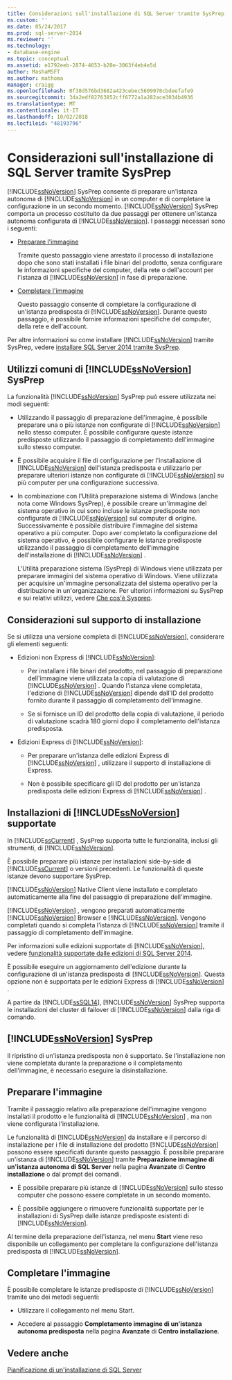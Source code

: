 ```yaml
---
title: Considerazioni sull'installazione di SQL Server tramite SysPrep | Microsoft Docs
ms.custom: ''
ms.date: 05/24/2017
ms.prod: sql-server-2014
ms.reviewer: ''
ms.technology:
- database-engine
ms.topic: conceptual
ms.assetid: e1792eeb-2874-4653-b20e-3063f4eb4e5d
author: MashaMSFT
ms.author: mathoma
manager: craigg
ms.openlocfilehash: 0f38d576bd3682a423cebec5609978cbdeefafe9
ms.sourcegitcommit: 3da2edf82763852cff6772a1a282ace3034b4936
ms.translationtype: MT
ms.contentlocale: it-IT
ms.lasthandoff: 10/02/2018
ms.locfileid: "48193796"
---
```

# <a name="considerations-for-installing-sql-server-using-sysprep"></a>Considerazioni sull'installazione di SQL Server tramite SysPrep
  [!INCLUDE[ssNoVersion](../../includes/ssnoversion-md.md)] SysPrep consente di preparare un'istanza autonoma di [!INCLUDE[ssNoVersion](../../includes/ssnoversion-md.md)] in un computer e di completare la configurazione in un secondo momento. [!INCLUDE[ssNoVersion](../../includes/ssnoversion-md.md)] SysPrep comporta un processo costituito da due passaggi per ottenere un'istanza autonoma configurata di [!INCLUDE[ssNoVersion](../../includes/ssnoversion-md.md)]. I passaggi necessari sono i seguenti:  
  
-   [Preparare l'immagine](#BKMK_PrepareImage)  
  
     Tramite questo passaggio viene arrestato il processo di installazione dopo che sono stati installati i file binari del prodotto, senza configurare le informazioni specifiche del computer, della rete o dell'account per l'istanza di [!INCLUDE[ssNoVersion](../../includes/ssnoversion-md.md)] in fase di preparazione.  
  
-   [Completare l'immagine](#BKMK_CompleteImage)  
  
     Questo passaggio consente di completare la configurazione di un'istanza predisposta di [!INCLUDE[ssNoVersion](../../includes/ssnoversion-md.md)]. Durante questo passaggio, è possibile fornire informazioni specifiche del computer, della rete e dell'account.  
  
 Per altre informazioni su come installare [!INCLUDE[ssNoVersion](../../includes/ssnoversion-md.md)] tramite SysPrep, vedere [installare SQL Server 2014 tramite SysPrep](install-sql-server-using-sysprep.md).  
  
## <a name="common-uses-for-includessnoversionincludesssnoversion-mdmd-sysprep"></a>Utilizzi comuni di [!INCLUDE[ssNoVersion](../../includes/ssnoversion-md.md)] SysPrep  
 La funzionalità [!INCLUDE[ssNoVersion](../../includes/ssnoversion-md.md)] SysPrep può essere utilizzata nei modi seguenti:  
  
-   Utilizzando il passaggio di preparazione dell'immagine, è possibile preparare una o più istanze non configurate di [!INCLUDE[ssNoVersion](../../includes/ssnoversion-md.md)] nello stesso computer. È possibile configurare queste istanze predisposte utilizzando il passaggio di completamento dell'immagine sullo stesso computer.  
  
-   È possibile acquisire il file di configurazione per l'installazione di [!INCLUDE[ssNoVersion](../../includes/ssnoversion-md.md)] dell'istanza predisposta e utilizzarlo per preparare ulteriori istanze non configurate di [!INCLUDE[ssNoVersion](../../includes/ssnoversion-md.md)] su più computer per una configurazione successiva.  
  
-   In combinazione con l'Utilità preparazione sistema di Windows (anche nota come Windows SysPrep), è possibile creare un'immagine del sistema operativo in cui sono incluse le istanze predisposte non configurate di [!INCLUDE[ssNoVersion](../../includes/ssnoversion-md.md)] sul computer di origine. Successivamente è possibile distribuire l'immagine del sistema operativo a più computer. Dopo aver completato la configurazione del sistema operativo, è possibile configurare le istanze predisposte utilizzando il passaggio di completamento dell'immagine dell'installazione di [!INCLUDE[ssNoVersion](../../includes/ssnoversion-md.md)] .  
  
     L'Utilità preparazione sistema (SysPrep) di Windows viene utilizzata per preparare immagini del sistema operativo di Windows. Viene utilizzata per acquisire un'immagine personalizzata del sistema operativo per la distribuzione in un'organizzazione. Per ulteriori informazioni su SysPrep e sui relativi utilizzi, vedere [Che cos'è Sysprep](http://go.microsoft.com/fwlink/?LinkId=143546).  
  
## <a name="installation-media-considerations"></a>Considerazioni sul supporto di installazione  
 Se si utilizza una versione completa di [!INCLUDE[ssNoVersion](../../includes/ssnoversion-md.md)], considerare gli elementi seguenti:  
  
-   Edizioni non Express di [!INCLUDE[ssNoVersion](../../includes/ssnoversion-md.md)]:  
  
    -   Per installare i file binari del prodotto, nel passaggio di preparazione dell'immagine viene utilizzata la copia di valutazione di [!INCLUDE[ssNoVersion](../../includes/ssnoversion-md.md)] . Quando l'istanza viene completata, l'edizione di [!INCLUDE[ssNoVersion](../../includes/ssnoversion-md.md)] dipende dall'ID del prodotto fornito durante il passaggio di completamento dell'immagine.  
  
    -   Se si fornisce un ID del prodotto della copia di valutazione, il periodo di valutazione scadrà 180 giorni dopo il completamento dell'istanza predisposta.  
  
-   Edizioni Express di [!INCLUDE[ssNoVersion](../../includes/ssnoversion-md.md)]:  
  
    -   Per preparare un'istanza delle edizioni Express di [!INCLUDE[ssNoVersion](../../includes/ssnoversion-md.md)] , utilizzare il supporto di installazione di Express.  
  
    -   Non è possibile specificare gli ID del prodotto per un'istanza predisposta delle edizioni Express di [!INCLUDE[ssNoVersion](../../includes/ssnoversion-md.md)] .  
  
## <a name="supported-includessnoversionincludesssnoversion-mdmd-installations"></a>Installazioni di [!INCLUDE[ssNoVersion](../../includes/ssnoversion-md.md)] supportate  
 In [!INCLUDE[ssCurrent](../../includes/sscurrent-md.md)] , SysPrep supporta tutte le funzionalità, inclusi gli strumenti, di [!INCLUDE[ssNoVersion](../../includes/ssnoversion-md.md)].  
  
 È possibile preparare più istanze per installazioni side-by-side di [!INCLUDE[ssCurrent](../../includes/sscurrent-md.md)] o versioni precedenti. Le funzionalità di queste istanze devono supportare SysPrep.  
  
 [!INCLUDE[ssNoVersion](../../includes/ssnoversion-md.md)] Native Client viene installato e completato automaticamente alla fine del passaggio di preparazione dell'immagine.  
  
 [!INCLUDE[ssNoVersion](../../includes/ssnoversion-md.md)] , vengono preparati automaticamente [!INCLUDE[ssNoVersion](../../includes/ssnoversion-md.md)] Browser e [!INCLUDE[ssNoVersion](../../includes/ssnoversion-md.md)]. Vengono completati quando si completa l'istanza di [!INCLUDE[ssNoVersion](../../includes/ssnoversion-md.md)] tramite il passaggio di completamento dell'immagine.  
  
 Per informazioni sulle edizioni supportate di [!INCLUDE[ssNoVersion](../../includes/ssnoversion-md.md)], vedere [funzionalità supportate dalle edizioni di SQL Server 2014](../../getting-started/features-supported-by-the-editions-of-sql-server-2014.md).  
  
 È possibile eseguire un aggiornamento dell'edizione durante la configurazione di un'istanza predisposta di [!INCLUDE[ssNoVersion](../../includes/ssnoversion-md.md)]. Questa opzione non è supportata per le edizioni Express di [!INCLUDE[ssNoVersion](../../includes/ssnoversion-md.md)] .  
  
 A partire da [!INCLUDE[ssSQL14](../../includes/sssql14-md.md)], [!INCLUDE[ssNoVersion](../../includes/ssnoversion-md.md)] SysPrep supporta le installazioni del cluster di failover di [!INCLUDE[ssNoVersion](../../includes/ssnoversion-md.md)] dalla riga di comando.  
  
## <a name="includessnoversionincludesssnoversion-mdmd-sysprep-limitations"></a>[!INCLUDE[ssNoVersion](../../includes/ssnoversion-md.md)] SysPrep  
 Il ripristino di un'istanza predisposta non è supportato. Se l'installazione non viene completata durante la preparazione o il completamento dell'immagine, è necessario eseguire la disinstallazione.  
  
##  <a name="BKMK_PrepareImage"></a> Preparare l'immagine  
 Tramite il passaggio relativo alla preparazione dell'immagine vengono installati il prodotto e le funzionalità di [!INCLUDE[ssNoVersion](../../includes/ssnoversion-md.md)] , ma non viene configurata l'installazione.  
  
 Le funzionalità di [!INCLUDE[ssNoVersion](../../includes/ssnoversion-md.md)] da installare e il percorso di installazione per i file di installazione del prodotto [!INCLUDE[ssNoVersion](../../includes/ssnoversion-md.md)] possono essere specificati durante questo passaggio. È possibile preparare un'istanza di [!INCLUDE[ssNoVersion](../../includes/ssnoversion-md.md)] tramite **Preparazione immagine di un'istanza autonoma di SQL Server** nella pagina **Avanzate** di **Centro installazione** o dal prompt dei comandi.  
  
-   È possibile preparare più istanze di [!INCLUDE[ssNoVersion](../../includes/ssnoversion-md.md)] sullo stesso computer che possono essere completate in un secondo momento.  
  
-   È possibile aggiungere o rimuovere funzionalità supportate per le installazioni di SysPrep dalle istanze predisposte esistenti di [!INCLUDE[ssNoVersion](../../includes/ssnoversion-md.md)].  
  
 Al termine della preparazione dell'istanza, nel menu **Start** viene reso disponibile un collegamento per completare la configurazione dell'istanza predisposta di [!INCLUDE[ssNoVersion](../../includes/ssnoversion-md.md)].  
  
##  <a name="BKMK_CompleteImage"></a> Completare l'immagine  
 È possibile completare le istanze predisposte di [!INCLUDE[ssNoVersion](../../includes/ssnoversion-md.md)] tramite uno dei metodi seguenti:  
  
-   Utilizzare il collegamento nel menu Start.  
  
-   Accedere al passaggio **Completamento immagine di un'istanza autonoma predisposta** nella pagina **Avanzate** di **Centro installazione**.  
  
## <a name="see-also"></a>Vedere anche  
 [Pianificazione di un'installazione di SQL Server](../../sql-server/install/planning-a-sql-server-installation.md)  
  
  
